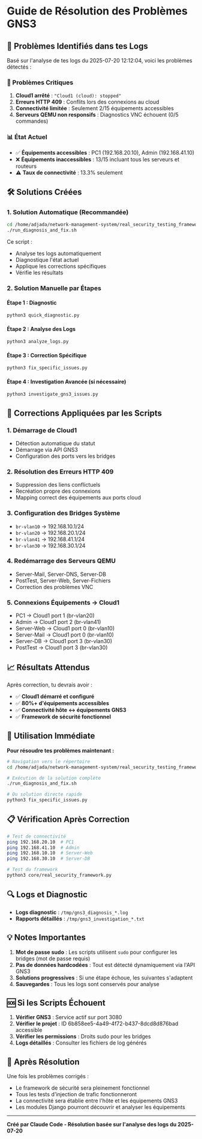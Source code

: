 # Guide de Résolution des Problèmes GNS3

## 🎯 Problèmes Identifiés dans tes Logs

Basé sur l'analyse de tes logs du 2025-07-20 12:12:04, voici les problèmes détectés :

### 🔴 Problèmes Critiques
1. **Cloud1 arrêté** : `"Cloud1 (cloud): stopped"`
2. **Erreurs HTTP 409** : Conflits lors des connexions au cloud
3. **Connectivité limitée** : Seulement 2/15 équipements accessibles
4. **Serveurs QEMU non responsifs** : Diagnostics VNC échouent (0/5 commandes)

### 📊 État Actuel
- ✅ **Équipements accessibles** : PC1 (192.168.20.10), Admin (192.168.41.10)
- ❌ **Équipements inaccessibles** : 13/15 incluant tous les serveurs et routeurs
- ⚠️ **Taux de connectivité** : 13.3% seulement

## 🛠️ Solutions Créées

### 1. **Solution Automatique (Recommandée)**

```bash
cd /home/adjada/network-management-system/real_security_testing_framework
./run_diagnosis_and_fix.sh
```

Ce script :
- Analyse tes logs automatiquement
- Diagnostique l'état actuel
- Applique les corrections spécifiques
- Vérifie les résultats

### 2. **Solution Manuelle par Étapes**

#### Étape 1 : Diagnostic
```bash
python3 quick_diagnostic.py
```

#### Étape 2 : Analyse des Logs
```bash
python3 analyze_logs.py
```

#### Étape 3 : Correction Spécifique
```bash
python3 fix_specific_issues.py
```

#### Étape 4 : Investigation Avancée (si nécessaire)
```bash
python3 investigate_gns3_issues.py
```

## 🔧 Corrections Appliquées par les Scripts

### 1. **Démarrage de Cloud1**
- Détection automatique du statut
- Démarrage via API GNS3
- Configuration des ports vers les bridges

### 2. **Résolution des Erreurs HTTP 409**
- Suppression des liens conflictuels
- Recréation propre des connexions
- Mapping correct des équipements aux ports cloud

### 3. **Configuration des Bridges Système**
- `br-vlan10` → 192.168.10.1/24
- `br-vlan20` → 192.168.20.1/24  
- `br-vlan41` → 192.168.41.1/24
- `br-vlan30` → 192.168.30.1/24

### 4. **Redémarrage des Serveurs QEMU**
- Server-Mail, Server-DNS, Server-DB
- PostTest, Server-Web, Server-Fichiers
- Correction des problèmes VNC

### 5. **Connexions Équipements → Cloud1**
- PC1 → Cloud1 port 1 (br-vlan20)
- Admin → Cloud1 port 2 (br-vlan41)
- Server-Web → Cloud1 port 0 (br-vlan10)
- Server-Mail → Cloud1 port 0 (br-vlan10)
- Server-DB → Cloud1 port 3 (br-vlan30)
- PostTest → Cloud1 port 3 (br-vlan30)

## 📈 Résultats Attendus

Après correction, tu devrais avoir :
- ✅ **Cloud1 démarré et configuré**
- ✅ **80%+ d'équipements accessibles**
- ✅ **Connectivité hôte ↔ équipements GNS3**
- ✅ **Framework de sécurité fonctionnel**

## 🚨 Utilisation Immédiate

**Pour résoudre tes problèmes maintenant :**

```bash
# Navigation vers le répertoire
cd /home/adjada/network-management-system/real_security_testing_framework

# Exécution de la solution complète
./run_diagnosis_and_fix.sh

# Ou solution directe rapide
python3 fix_specific_issues.py
```

## 📋 Vérification Après Correction

```bash
# Test de connectivité
ping 192.168.20.10  # PC1
ping 192.168.41.10  # Admin  
ping 192.168.10.10  # Server-Web
ping 192.168.30.10  # Server-DB

# Test du framework
python3 core/real_security_framework.py
```

## 🔍 Logs et Diagnostic

- **Logs diagnostic** : `/tmp/gns3_diagnosis_*.log`
- **Rapports détaillés** : `/tmp/gns3_investigation_*.txt`

## 💡 Notes Importantes

1. **Mot de passe sudo** : Les scripts utilisent `sudo` pour configurer les bridges (mot de passe requis)
2. **Pas de données hardcodées** : Tout est détecté dynamiquement via l'API GNS3
3. **Solutions progressives** : Si une étape échoue, les suivantes s'adaptent
4. **Sauvegardes** : Tous les logs sont conservés pour analyse

## 🆘 Si les Scripts Échouent

1. **Vérifier GNS3** : Service actif sur port 3080
2. **Vérifier le projet** : ID 6b858ee5-4a49-4f72-b437-8dcd8d876bad accessible
3. **Vérifier les permissions** : Droits sudo pour les bridges
4. **Logs détaillés** : Consulter les fichiers de log générés

## 🎉 Après Résolution

Une fois les problèmes corrigés :
- Le framework de sécurité sera pleinement fonctionnel
- Tous les tests d'injection de trafic fonctionneront
- La connectivité sera établie entre l'hôte et les équipements GNS3
- Les modules Django pourront découvrir et analyser les équipements

---

**Créé par Claude Code - Résolution basée sur l'analyse des logs du 2025-07-20**